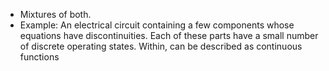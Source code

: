 - Mixtures of both.
- Example: An electrical circuit containing a few components whose equations have discontinuities. Each of these parts have a small number of discrete operating states. Within, can be described as continuous functions
